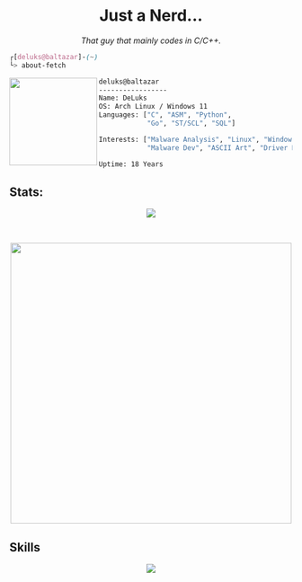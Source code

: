 <h1 align=center>Just a Nerd...</h1>

<p align=center><i>That guy that mainly codes in C/C++.</i></p>

```css
┌[deluks@baltazar]-(~)
└> about-fetch
```
<div style="display:block;text-align:left">
    <img align="left" src="https://wiki.archlinux.de/images/thumb/Archicon.svg/600px-Archicon.svg.png?20210903191857" border="0" style="width:156px;">
  
  ```sh
  deluks@baltazar
  -----------------
  Name: DeLuks
  OS: Arch Linux / Windows 11
  Languages: ["C", "ASM", "Python",
              "Go", "ST/SCL", "SQL"]

  Interests: ["Malware Analysis", "Linux", "Windows Internals",
              "Malware Dev", "ASCII Art", "Driver Development"]

  Uptime: 18 Years
  ```
</div>

## Stats:
<p align="center">
    <img src="https://github-readme-streak-stats-woad.vercel.app?user=DeLuks2006&theme=dark"/>
</p>
<br/>
<p align="center"><img src="https://github-readme-stats.vercel.app/api/top-langs/?username=DeLuks2006&count_private=true&layout=compact&theme=dark&exclude_repo=deluks2006.github.io,dot-files,Purr-Fetch,DNA-Quote-Bot,vim-config,ParsELF-Webp" width = 500px />

## Skills
<div align=center>
  <img src="https://skillicons.dev/icons?i=c,go,sqlite,neovim,mysql,py,arch,debian" />
</div>
